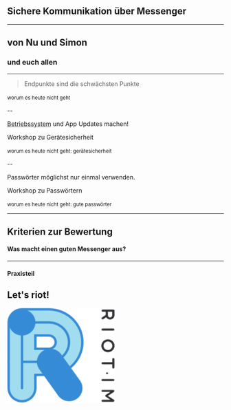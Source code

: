 <i class="fas fa-comments fa-2x"></i>

## Sichere Kommunikation über Messenger

----

## von <i class="fas fa-user"></i> Nu und <i class="fas fa-user"></i> Simon
### und euch allen

----

> Endpunkte sind die schwächsten Punkte

<small class="chapter-title">worum es heute nicht geht</small>

--

<abbr title="Android bzw iOS">Betriebssystem</abbr> und App Updates machen!

<p class="fragment">
  <i class="fas fa-sign-out-alt"></i>
  Workshop zu Gerätesicherheit
</p>

<small class="chapter-title">worum es heute nicht geht: gerätesicherheit</small>

--

Passwörter möglichst nur einmal verwenden.

<p class="fragment">
  <i class="fas fa-sign-out-alt"></i>
  Workshop zu Passwörtern
</p>

<small class="chapter-title">worum es heute nicht geht: gute passwörter</small>

----

## Kriterien zur Bewertung
#### Was macht einen guten Messenger aus?

----

#### Praxisteil
## Let's riot!

<a href="https://about.riot.im/" title="Riot.im Webseite" target="_blank">
<img src="images/riot-logo.svg" width="250" alt="Riot" class="plain">
</a>

